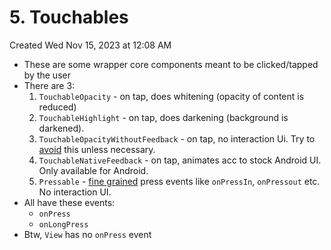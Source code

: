 # 5. Touchables
Created Wed Nov 15, 2023 at 12:08 AM

- These are some wrapper core components meant to be clicked/tapped by the user
- There are 3:
	1. `TouchableOpacity` - on tap, does whitening (opacity of content is reduced)
	2. `TouchableHighlight` - on tap, does darkening (background is darkened).
	3. `TouchableOpacityWithoutFeedback` -  on tap, no interaction Ui. Try to [avoid](https://reactnative.dev/docs/touchablewithoutfeedback) this unless necessary.
	4. `TouchableNativeFeedback` - on tap, animates acc to stock Android UI. Only available for Android.
	5. `Pressable` - [fine grained](https://reactnative.dev/docs/pressable) press events like `onPressIn`, `onPressout` etc. No interaction UI.
- All have these events:
	- `onPress`
	- `onLongPress`
- Btw, `View` has no `onPress` event